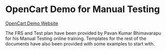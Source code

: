 # OpenCart Demo for Manual Testing

[OpenCart Demo Website](https://www.opencart.com/index.php?route=cms/demo)

The FRS and Test plan have been provided by Pavan Kumar Bhimavarapu for his Manual Testing online training.
Templates for the rest of the documents have also been provided with some examples to start with.

